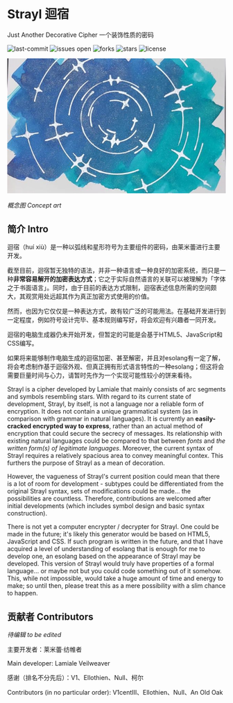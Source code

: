 # Strayl 迴宿

Just Another Decorative Cipher 一个装饰性质的密码

![last-commit](https://img.shields.io/github/last-commit/LamialeVeilweaver/Strayl)
![issues open](https://img.shields.io/github/issues/LamialeVeilweaver/Strayl)
![forks](https://img.shields.io/github/forks/LamialeVeilweaver/Strayl)
![stars](https://img.shields.io/github/stars/LamialeVeilweaver/Strayl)
![license](https://img.shields.io/github/license/LamialeVeilweaver/Strayl)

![Strayl concept art](https://github.com/LamialeVeilweaver/Strayl/blob/main/images/concept_art/straylconcept.jpg "Strayl concept art")

*概念图 Concept art*

## 简介 Intro
迴宿（huí xiù）是一种以弧线和星形符号为主要组件的密码，由莱米蕾进行主要开发。

截至目前，迴宿暂无独特的语法，并非一种语言或一种良好的加密系统，而只是一种**非常容易解开的加密表达方式**；它之于实际自然语言的关联可以被理解为「字体之于书面语言」。同时，由于目前的表达方式限制，迴宿表述信息所需的空间颇大，其观赏用处远超其作为真正加密方式使用的价值。

然而，也因为它仅仅是一种表达方式，故有较广泛的可能用法。在基础开发进行到一定程度，例如符号设计完毕、基本规则编写好，将会欢迎有兴趣者一同开发。

迴宿的电脑生成器仍未开始开发，但暂定的可能是会基于HTML5、JavaScript和CSS编写。

如果将来能够制作电脑生成的迴宿加密、甚至解密，并且对esolang有一定了解，将会考虑制作基于迴宿外观、但真正拥有形式语言特性的一种esolang；但这将会需要巨量时间与心力，请暂时先作为一个实现可能性较小的饼来看待。



Strayl is a cipher developed by Lamiale that mainly consists of arc segments and symbols resembling stars. 
With regard to its current state of development, Strayl, by itself, is not a language nor a reliable form of encryption. It does not contain a unique grammatical system (as in comparison with grammar in natural languages). It is currently an **easily-cracked encrypted way to express**, rather than an actual method of encryption that could secure the secrecy of messages. Its relationship with existing natural languages could be compared to that between *fonts* and *the written form(s) of legitimate languages*. Moreover, the current syntax of Strayl requires a relatively spacious area to convey meaningful contex. This furthers the purpose of Strayl as a mean of decoration. 

However, the vagueness of Strayl's current position could mean that there is a lot of room for development - subtypes could be differentiated from the original Strayl syntax, sets of modifications could be made... the possibilities are countless. Therefore, contributions are welcomed after initial developments (which includes symbol design and basic syntax construction). 

There is not yet a computer encrypter / decrypter for Strayl. One could be made in the future; it's likely this generator would be based on HTML5, JavaScript and CSS. 
If such program is written in the future, and that I have acquired a level of understanding of esolang that is enough for me to develop one, an esolang based on the appearance of Strayl may be developed. This version of Strayl would truly have properties of a formal language... or maybe not but you could code something out of it somehow. This, while not impossible, would take a huge amount of time and energy to make; so until then, please treat this as a mere possibility with a slim chance to happen. 



## 贡献者 Contributors

*待编辑 to be edited*

主要开发者：莱米蕾·纺帷者

Main developer: Lamiale Veilweaver

感谢（排名不分先后）：V1、Ellothien、Null、柯尔

Contributors (in no particular order): V1centIII、Ellothien、Null、An Old Oak